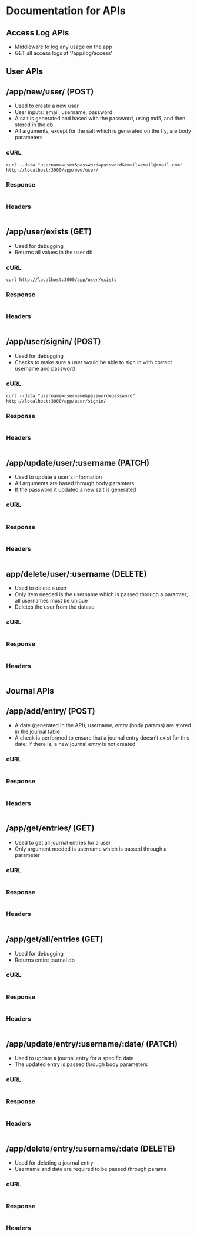 # Documentation for APIs

## Access Log APIs
* Middleware to log any usage on the app
* GET all access logs at '/app/log/access'

## User APIs
## /app/new/user/ (POST)
* Used to create a new user
* User inputs: email, username, password
* A salt is generated and hased with the password, using md5, and then stored in the db
* All arguments, except for the salt which is generated on the fly, are body parameters
### cURL
```
curl --data "username=user&password=password&email=email@email.com" http://localhost:3000/app/new/user/
```
### Response
```

```
### Headers
```

```


## /app/user/exists (GET)
* Used for debugging
* Returns all values in the user db
### cURL
```
curl http://localhost:3000/app/user/exists
```
### Response
```

```
### Headers
```

```

## /app/user/signin/ (POST)
* Used for debugging
* Checks to make sure a user would be able to sign in with correct username and password
### cURL
```
curl --data "username=username&password=password" http://localhost:3000/app/user/signin/
```
### Response
```

```
### Headers
```

```

## /app/update/user/:username (PATCH)
* Used to update a user's information
* All arguments are based through body paramters
* If the password it updated a new salt is generated
### cURL
```

```
### Response
```

```
### Headers
```

```

## app/delete/user/:username (DELETE)
* Used to delete a user
* Only item needed is the username which is passed through a paramter; all usernames must be unique
* Deletes the user from the datase
### cURL
```

```
### Response
```

```
### Headers
```

```

## Journal APIs
## /app/add/entry/ (POST)
* A date (generated in the API), username, entry (body params) are stored in the journal table
* A check is performed to ensure that a journal entry doesn't exist for this date; if there is, a new journal entry is not created
### cURL
```

```
### Response
```

```
### Headers
```

```

## /app/get/entries/ (GET)
* Used to get all journal entries for a user
* Only argument needed is username which is passed through a parameter
### cURL
```

```
### Response
```

```
### Headers
```

```

## /app/get/all/entries (GET)
* Used for debugging
* Returns entire journal db
### cURL
```

```
### Response
```

```
### Headers
```

```

## /app/update/entry/:username/:date/ (PATCH)
* Used to update a journal entry for a specific date
* The updated entry is passed through body parameters
### cURL
```

```
### Response
```

```
### Headers
```

```

## /app/delete/entry/:username/:date (DELETE)
* Used for deleting a journal entry
* Username and date are required to be passed through params
### cURL
```

```
### Response
```

```
### Headers
```

```
